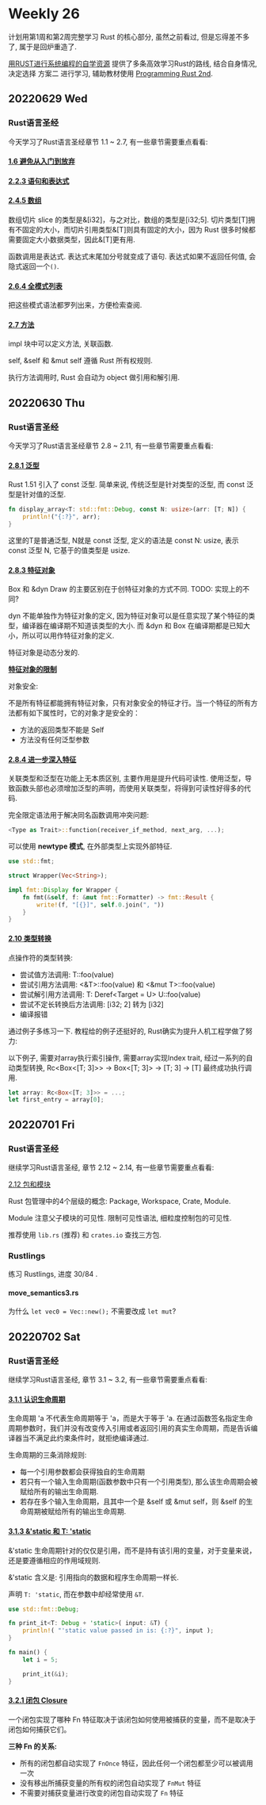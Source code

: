 # Weekly 26

计划用第1周和第2周完整学习 Rust 的核心部分, 虽然之前看过, 但是忘得差不多了, 属于是回炉重造了.

[用RUST进行系统编程的自学资源](https://github.com/rcore-os/rCore/wiki/study-resource-of-system-programming-in-RUST) 提供了多条高效学习Rust的路线, 结合自身情况, 决定选择 方案二 进行学习, 辅助教材使用 [Programming Rust 2nd](https://www.oreilly.com/library/view/programming-rust-2nd/9781492052586/).

## 20220629 Wed

### Rust语言圣经

今天学习了Rust语言圣经章节 1.1 ~ 2.7, 有一些章节需要重点看看:

#### [1.6 避免从入门到放弃](https://course.rs/first-try/sth-you-should-not-do.html)

#### [2.2.3 语句和表达式](https://course.rs/basic/base-type/statement-expression.html)

#### [2.4.5 数组](https://course.rs/basic/compound-type/array.html)

数组切片 slice 的类型是&[i32]，与之对比，数组的类型是[i32;5]. 切片类型[T]拥有不固定的大小，而切片引用类型&[T]则具有固定的大小，因为 Rust 很多时候都需要固定大小数据类型，因此&[T]更有用.

函数调用是表达式. 表达式末尾加分号就变成了语句. 表达式如果不返回任何值, 会隐式返回一个`()`.

#### [2.6.4 全模式列表](https://course.rs/basic/match-pattern/all-patterns.html)

把这些模式语法都罗列出来，方便检索查阅.

#### [2.7 方法](https://course.rs/basic/method.html)

impl 块中可以定义方法, 关联函数.

self, &self 和 &mut self 遵循 Rust 所有权规则.

执行方法调用时, Rust 会自动为 object 做引用和解引用.

## 20220630 Thu

### Rust语言圣经

今天学习了Rust语言圣经章节 2.8 ~ 2.11, 有一些章节需要重点看看:

#### [2.8.1 泛型](https://course.rs/basic/trait/generic.html)

Rust 1.51 引入了 const 泛型. 简单来说, 传统泛型是针对类型的泛型, 而 const 泛型是针对值的泛型.

```rust
fn display_array<T: std::fmt::Debug, const N: usize>(arr: [T; N]) {
    println!("{:?}", arr);
}
```

这里的T是普通泛型, N就是 const 泛型, 定义的语法是 const N: usize, 表示 const 泛型 N, 它基于的值类型是 usize.

#### [2.8.3 特征对象](https://course.rs/basic/trait/trait-object.html)

Box<dyn Draw> 和 &dyn Draw 的主要区别在于创特征对象的方式不同. TODO: 实现上的不同?

dyn 不能单独作为特征对象的定义, 因为特征对象可以是任意实现了某个特征的类型，编译器在编译期不知道该类型的大小. 而 &dyn 和 Box<dyn> 在编译期都是已知大小，所以可以用作特征对象的定义.

特征对象是动态分发的.

**[特征对象的限制](https://course.rs/basic/trait/trait-object.html#%E7%89%B9%E5%BE%81%E5%AF%B9%E8%B1%A1%E7%9A%84%E9%99%90%E5%88%B6)**

对象安全:

不是所有特征都能拥有特征对象，只有对象安全的特征才行。当一个特征的所有方法都有如下属性时，它的对象才是安全的：

- 方法的返回类型不能是 Self
- 方法没有任何泛型参数

#### [2.8.4 进一步深入特征](https://course.rs/basic/trait/advance-trait.html)

关联类型和泛型在功能上无本质区别, 主要作用是提升代码可读性. 使用泛型，导致函数头部也必须增加泛型的声明，而使用关联类型，将得到可读性好得多的代码.

完全限定语法用于解决同名函数调用冲突问题:

```rust
<Type as Trait>::function(receiver_if_method, next_arg, ...);
```

可以使用 **newtype 模式**, 在外部类型上实现外部特征.

```rust
use std::fmt;

struct Wrapper(Vec<String>);

impl fmt::Display for Wrapper {
    fn fmt(&self, f: &mut fmt::Formatter) -> fmt::Result {
        write!(f, "[{}]", self.0.join(", "))
    }
}
```

#### [2.10 类型转换](https://course.rs/basic/converse.html)

点操作符的类型转换:

- 尝试值方法调用: T::foo(value)
- 尝试引用方法调用: <&T>::foo(value) 和 <&mut T>::foo(value)
- 尝试解引用方法调用: T: Deref<Target = U> U::foo(value)
- 尝试不定长转换后方法调用: [i32; 2] 转为 [i32]
- 编译报错

通过例子多练习一下. 教程给的例子还挺好的, Rust确实为提升人机工程学做了努力:

以下例子, 需要对array执行索引操作, 需要array实现Index trait, 经过一系列的自动类型转换, Rc<Box<[T; 3]>> -> Box<[T; 3]> -> [T; 3] -> [T] 最终成功执行调用.

```rust
let array: Rc<Box<[T; 3]>> = ...;
let first_entry = array[0];
```

## 20220701 Fri

### Rust语言圣经

继续学习Rust语言圣经, 章节 2.12 ~ 2.14, 有一些章节需要重点看看:

[2.12 包和模块](https://course.rs/basic/crate-module/intro.html)

Rust 包管理中的4个层级的概念: Package, Workspace, Crate, Module.

Module 注意父子模块的可见性. 限制可见性语法, 细粒度控制包的可见性.

推荐使用 `lib.rs` (推荐) 和 `crates.io` 查找三方包.

### Rustlings

练习 Rustlings, 进度 30/84 .

#### move_semantics3.rs

为什么 `let vec0 = Vec::new();` 不需要改成 `let mut`?

## 20220702 Sat

### Rust语言圣经

继续学习Rust语言圣经, 章节 3.1 ~ 3.2, 有一些章节需要重点看看:

#### [3.1.1 认识生命周期](https://course.rs/advance/lifetime/basic.html)

生命周期 'a 不代表生命周期等于 'a，而是大于等于 'a. 在通过函数签名指定生命周期参数时，我们并没有改变传入引用或者返回引用的真实生命周期，而是告诉编译器当不满足此约束条件时，就拒绝编译通过.

生命周期的三条消除规则:

- 每一个引用参数都会获得独自的生命周期
- 若只有一个输入生命周期(函数参数中只有一个引用类型), 那么该生命周期会被赋给所有的输出生命周期.
- 若存在多个输入生命周期，且其中一个是 &self 或 &mut self，则 &self 的生命周期被赋给所有的输出生命周期.

#### [3.1.3 &'static 和 T: 'static](https://course.rs/advance/lifetime/static.html)

&'static 生命周期针对的仅仅是引用，而不是持有该引用的变量，对于变量来说，还是要遵循相应的作用域规则.

&'static 含义是: 引用指向的数据和程序生命周期一样长.

声明 `T: 'static`, 而在参数中却经常使用 `&T`.

```rust
use std::fmt::Debug;

fn print_it<T: Debug + 'static>( input: &T) {
    println!( "'static value passed in is: {:?}", input );
}

fn main() {
    let i = 5;

    print_it(&i);
}
```

#### [3.2.1 闭包 Closure](https://course.rs/advance/functional-programing/closure.html)

一个闭包实现了哪种 Fn 特征取决于该闭包如何使用被捕获的变量，而不是取决于闭包如何捕获它们。

**三种 Fn 的关系:**

- 所有的闭包都自动实现了 `FnOnce` 特征，因此任何一个闭包都至少可以被调用一次
- 没有移出所捕获变量的所有权的闭包自动实现了 `FnMut` 特征
- 不需要对捕获变量进行改变的闭包自动实现了 `Fn` 特征
